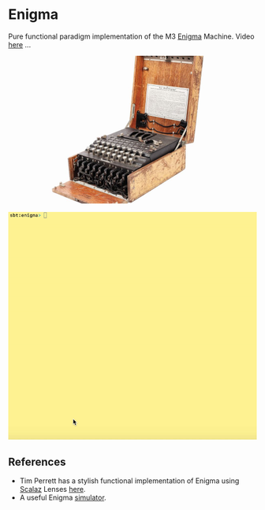 # Enigma

Pure functional paradigm implementation of the M3 [Enigma](https://en.wikipedia.org/wiki/Enigma_machine) Machine. Video [here](http://www.youtube.com/watch?v=umArTbL1h3A&t) ...

<p align="center">
  <img width="400" src="data/enigma.jpg">
</p>

<p align="center">
  <img width="700" src="data/enigma.gif">
</p>

## References
- Tim Perrett has a stylish functional implementation of Enigma using [Scalaz](http://eed3si9n.com/learning-scalaz/Lens.html) Lenses [here](https://github.com/timperrett/enigma).
- A useful Enigma [simulator](https://www.101computing.net/enigma-machine-emulator/).
